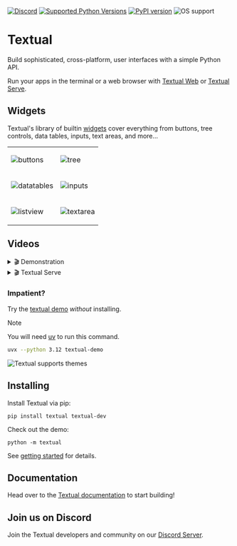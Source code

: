
[![Discord](https://img.shields.io/discord/1026214085173461072)](https://discord.gg/Enf6Z3qhVr)
[![Supported Python Versions](https://img.shields.io/pypi/pyversions/textual/0.87.1)](https://pypi.org/project/textual/)
[![PyPI version](https://badge.fury.io/py/textual.svg)](https://badge.fury.io/py/textual)
![OS support](https://img.shields.io/badge/OS-macOS%20Linux%20Windows-red)



# Textual

Build sophisticated, cross-platform, user interfaces with a simple Python API.

Run your apps in the terminal or a web browser with [Textual Web](https://github.com/Textualize/textual-web) or [Textual Serve](https://github.com/Textualize/textual-serve).




## Widgets

Textual's library of builtin [widgets](https://textual.textualize.io/widget_gallery/) cover everything from buttons, tree controls, data tables, inputs, text areas, and more…





<table>

<tr>

  <td>
    
  ![buttons](https://github.com/user-attachments/assets/2ac26387-aaa3-41ed-bc00-7d488600343c)
    
  </td>

  <td>
    
![tree](https://github.com/user-attachments/assets/61ccd6e9-97ea-4918-8eda-3ee0f0d3770e)
    
  </td>
  
</tr>


<tr>

  <td>
    
  ![datatables](https://github.com/user-attachments/assets/3e1f9f7a-f965-4901-a114-3c188bd17695)
    
  </td>

  <td>
    
![inputs](https://github.com/user-attachments/assets/b02aa203-7c37-42da-a1bb-2cb244b7d0d3)
    
  </td>
  
</tr>
<tr>

<td>



![listview](https://github.com/user-attachments/assets/963603bc-aa07-4688-bd24-379962ece871)




</td>


<td>


![textarea](https://github.com/user-attachments/assets/cd4ba787-5519-40e2-8d86-8224e1b7e506)




  
</td>

  
</tr>

</table>

## Videos

<details>
  <summary> 🎬 Demonstration </summary>
  <hr>

https://github.com/user-attachments/assets/71afec49-fe89-4e8d-a8cf-148fa2601362


 </details>



<details>
  <summary> 🎬 Textual Serve </summary>
  <hr>


https://github.com/user-attachments/assets/97ab8825-0af6-42e9-b7e5-f554303a2112




 </details>

### Impatient?

Try the [textual demo](https://github.com/textualize/textual-demo) *without* installing.

> [!NOTE]
> You will need [uv](https://docs.astral.sh/uv/) to run this command.

```bash
uvx --python 3.12 textual-demo
```

![Textual supports themes](https://github.com/user-attachments/assets/3de1a991-1154-48b4-b547-21f98509f8c4)



## Installing

Install Textual via pip:

```
pip install textual textual-dev
```

Check out the demo:

```
python -m textual
```

See [getting started](https://textual.textualize.io/getting_started/) for details.



## Documentation

Head over to the [Textual documentation](http://textual.textualize.io/) to start building!

## Join us on Discord

Join the Textual developers and community on our [Discord Server](https://discord.gg/Enf6Z3qhVr).
